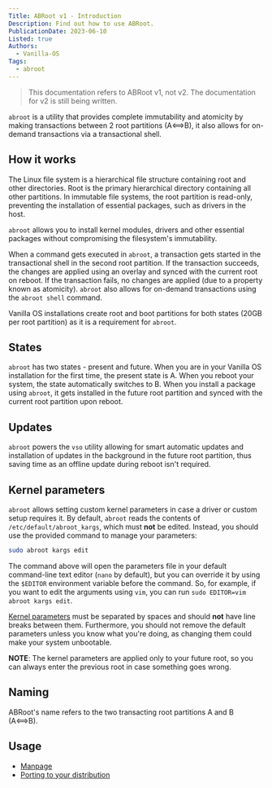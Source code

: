 ```yaml
---
Title: ABRoot v1 - Introduction
Description: Find out how to use ABRoot.
PublicationDate: 2023-06-10
Listed: true
Authors: 
  - Vanilla-OS
Tags:
  - abroot
---
```


> This documentation refers to ABRoot v1, not v2. The documentation for v2 is still being written.

`abroot` is a utility that provides complete immutability and atomicity by making transactions between 2 root partitions (A⟺B), it also allows for on-demand transactions via a transactional shell.

## How it works

The Linux file system is a hierarchical file structure containing root and other directories.
Root is the primary hierarchical directory containing all other partitions.
In immutable file systems, the root partition is read-only, preventing the installation of essential packages, such as drivers in the host.

`abroot` allows you to install kernel modules, drivers and other essential packages without compromising the filesystem's immutability.

When a command gets executed in `abroot`, a transaction gets started in the transactional shell in the second root partition. If the transaction succeeds, the changes are applied using an overlay and synced with the current root on reboot. If the transaction fails, no changes are applied (due to a property known as atomicity). `abroot` also allows for on-demand transactions using the `abroot shell` command.

Vanilla OS installations create root and boot partitions for both states (20GB per root partition) as it is a requirement for `abroot`.

## States

`abroot` has two states - present and future. When you are in your Vanilla OS installation for the first time, the present state is A. When you reboot your system, the state automatically switches to B. When you install a package using `abroot`,  it gets installed in the future root partition and synced with the current root partition upon reboot.

## Updates

`abroot` powers the `vso` utility allowing for smart automatic updates and installation of updates in the background in the future root partition, thus saving time as an offline update during reboot isn't required.

## Kernel parameters

`abroot` allows setting custom kernel parameters in case a driver or custom setup requires it. By default, `abroot` reads the contents of `/etc/default/abroot_kargs`, which must **not** be edited. Instead, you should use the provided command to manage your parameters:

```bash
sudo abroot kargs edit
```

The command above will open the parameters file in your default command-line text editor (`nano` by default), but you can override it by using the `$EDITOR` environment variable before the command. So, for example, if you want to edit the arguments using `vim`, you can run `sudo EDITOR=vim abroot kargs edit`.

[Kernel parameters](https://www.kernel.org/doc/html/v4.14/admin-guide/kernel-parameters.html) must be separated by spaces and should **not** have line breaks between them. Furthermore, you should not remove the default parameters unless you know what you're doing, as changing them could make your system unbootable.

**NOTE**: The kernel parameters are applied only to your future root, so you can always enter the previous root in case something goes wrong.

## Naming

ABRoot's name refers to the two transacting root partitions A and B (A⟺B).

## Usage

- [Manpage](abroot-manpage)
- [Porting to your distribution](abroot-porting)
